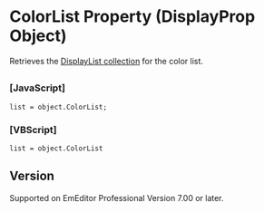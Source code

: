 # ColorList Property (DisplayProp Object)

Retrieves the [DisplayList collection](../display_list/index) for the color list.

## 

### \[JavaScript\]

```
list = object.ColorList;
```

### \[VBScript\]

```
list = object.ColorList
```

## Version

Supported on EmEditor Professional Version 7.00 or later.
